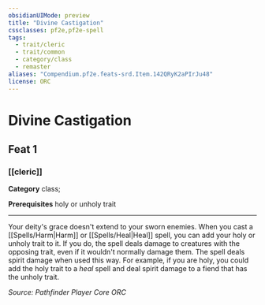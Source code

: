 ```yaml
---
obsidianUIMode: preview
title: "Divine Castigation"
cssclasses: pf2e,pf2e-spell
tags:
  - trait/cleric
  - trait/common
  - category/class
  - remaster
aliases: "Compendium.pf2e.feats-srd.Item.142QRyK2aPIrJu48"
license: ORC
---
```

# Divine Castigation
## Feat 1
### [[cleric]]

**Category** class; 



**Prerequisites** holy or unholy trait
* * *
Your deity's grace doesn't extend to your sworn enemies. When you cast a [[Spells/Harm|Harm]] or [[Spells/Heal|Heal]] spell, you can add your holy or unholy trait to it. If you do, the spell deals damage to creatures with the opposing trait, even if it wouldn't normally damage them. The spell deals spirit damage when used this way. For example, if you are holy, you could add the holy trait to a _heal_ spell and deal spirit damage to a fiend that has the unholy trait.

*Source: Pathfinder Player Core*
*ORC*